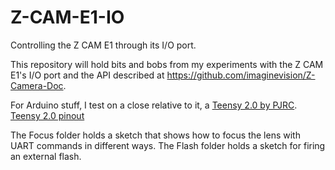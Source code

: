 # Z-CAM-E1-IO
Controlling the Z CAM E1 through its I/O port.

This repository will hold bits and bobs from my experiments with the Z CAM E1's I/O port
and the API described at https://github.com/imaginevision/Z-Camera-Doc.

For Arduino stuff, I test on a close relative to it, a [Teensy 2.0 by PJRC](https://www.pjrc.com/store/teensy.html).
[Teensy 2.0 pinout](Teensy_2_0.png)

The Focus folder holds a sketch that shows how to focus the lens with UART commands in different ways.
The Flash folder holds a sketch for firing an external flash.



